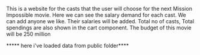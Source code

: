 This is a website for the casts that the user will choose for the next Mission Impossible movie.
Here we can see the salary demand for each cast. We can add anyone we like. Their salaries will be added. Total no of casts, Total 
spendings are also shown in the 
cart component. The budget of this movie will be 250 million 

***** here i've loaded data from public folder****
